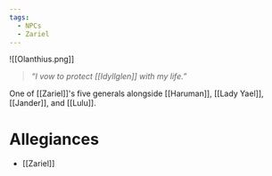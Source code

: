 ```yaml
---
tags:
  - NPCs
  - Zariel
---
```

![[Olanthius.png]]
> *“I vow to protect [[Idyllglen]] with my life.”*

One of [[Zariel]]'s five generals alongside [[Haruman]], [[Lady Yael]], [[Jander]], and [[Lulu]].
# Allegiances
- [[Zariel]]